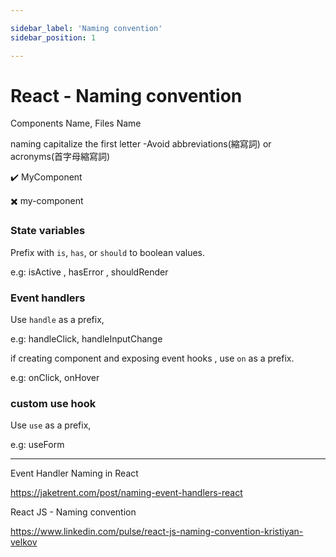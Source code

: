 ```yaml
---

sidebar_label: 'Naming convention'
sidebar_position: 1

---
```


# React - Naming convention

Components Name, Files Name

 naming capitalize the first letter  -Avoid abbreviations(縮寫詞) or acronyms(首字母縮寫詞)

:heavy_check_mark: MyComponent

:heavy_multiplication_x: my-component

### State variables

 Prefix with `is`, `has`, or `should` to boolean values.

e.g: isActive , hasError , shouldRender

### Event handlers

 Use `handle` as a prefix,

e.g: handleClick, handleInputChange

if creating component and exposing event hooks , use `on` as a prefix.

e.g: onClick, onHover

### custom use hook

Use `use` as a prefix,

e.g: useForm

---

Event Handler Naming in React

https://jaketrent.com/post/naming-event-handlers-react

React JS - Naming convention

https://www.linkedin.com/pulse/react-js-naming-convention-kristiyan-velkov
